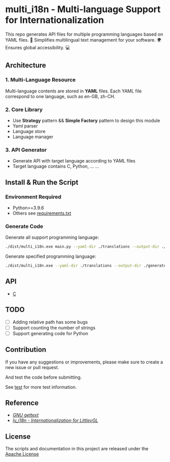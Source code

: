 # multi_i18n - Multi-language Support for Internationalization

This repo generates API files for multiple programming languages based on YAML files. 🎯 Simplifies multilingual text management for your software. 🌍 Ensures global accessibility. 💻

## Architecture

### 1. Multi-Language Resource

Multi-language contents are stored in **YAML** files. Each YAML file correspond to one language, such as en-GB, zh-CH.

### 2. Core Library

- Use **Strategy** pattern && **Simple Factory** pattern to design this module
- Yaml parser
- Language store
- Language manager

### 3. API Generator

- Generate API with target language according to YAML files
- Target language contains C, Python, ... ...

## Install & Run the Script

### Environment Required

- Python>=3.9.6
- Others see [requirements.txt](./requirements.txt)

### Generate Code

Generate all support programming language:

```bash
./dist/multi_i18n.exe main.py --yaml-dir ./translations --output-dir ./generated
```

Generate specified programming language:

```bash
./dist/multi_i18n.exe --yaml-dir ./translations --output-dir ./generated --languages c
```

## API

- [C](./API/C.md)

## TODO

- [ ] Adding relative path has some bugs
- [ ] Support counting the number of strings
- [ ] Support generating code for Python

## Contribution

If you have any suggestions or improvements, please make sure to create a new issue or pull request.

And test the code before submitting.

See [test](./tests/test.md) for more test information.

## Reference

- [*GNU gettext*](https://www.gnu.org/software/gettext/)
- [*lv_i18n - Internationalization for LittlevGL*](https://github.com/lvgl/lv_i18n)

## License

The scripts and documentation in this project are released under the [Apache License](./LICENSE)

